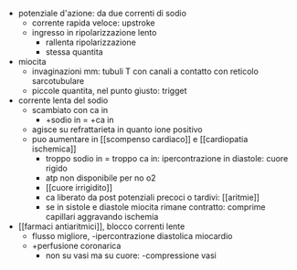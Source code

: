 - potenziale d'azione: da due correnti di sodio
	- corrente rapida veloce: upstroke
	- ingresso in ripolarizzazione lento
		- rallenta ripolarizzazione
		- stessa quantita
- miocita
	- invaginazioni mm: tubuli T con canali a contatto con reticolo sarcotubulare
	- piccole quantita, nel punto giusto: trigget
- corrente lenta del sodio
	- scambiato con ca in
		- +sodio in = +ca in
	- agisce su refrattarieta in quanto ione positivo
	- puo aumentare in [[scompenso cardiaco]] e [[cardiopatia ischemica]]
		- troppo sodio in = troppo ca in: ipercontrazione in diastole: cuore rigido
		- atp non disponibile per no o2
		- [[cuore irrigidito]]
		- ca liberato da post potenziali precoci o tardivi: [[aritmie]]
		- se in sistole e diastole miocita rimane contratto: comprime capillari aggravando ischemia
- [[farmaci antiaritmici]], blocco correnti lente
	- flusso migliore, -ipercontrazione diastolica miocardio
	- +perfusione coronarica
		- non su vasi ma su cuore: -compressione vasi